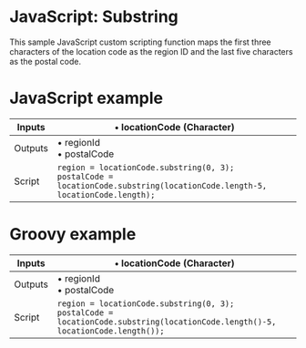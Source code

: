 # JavaScript: Substring

<head>
  <meta name="guidename" content="Integration"/>
  <meta name="context" content="GUID-384a7143-6bae-447f-a2cb-7c1b66219755"/>
</head>


This sample JavaScript custom scripting function maps the first three characters of the location code as the region ID and the last five characters as the postal code.

# JavaScript example

| Inputs | • locationCode (Character) |
| --- | --- |
| Outputs | • regionId<br />• postalCode |
| Script | `region = locationCode.substring(0, 3);`<br />`postalCode = locationCode.substring(locationCode.length-5, locationCode.length);` |

# Groovy example

| Inputs | • locationCode (Character) |
| --- | --- |
| Outputs | • regionId<br />• postalCode |
| Script | `region = locationCode.substring(0, 3);`<br /> `postalCode = locationCode.substring(locationCode.length()-5, locationCode.length());` |
